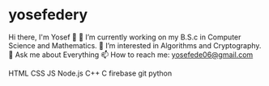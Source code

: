 # yosefedery

Hi there, I'm Yosef 👋
🔭 I’m currently working on my B.S.c in Computer Science and Mathematics.
👀 I’m interested in Algorithms and Cryptography.
💬 Ask me about Everything
📫 How to reach me: yosefede06@gmail.com

HTML CSS JS Node.js C++ C firebase git python
